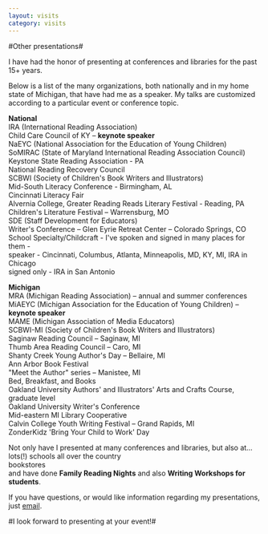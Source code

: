 ```yaml
---
layout: visits
category: visits
---
```


#Other presentations#

I have had the honor of presenting at conferences and libraries for the past 15+ years.

Below is a list of the many organizations, both nationally and in my home state of Michigan, that have had me as a speaker. My talks are customized according to a particular event or conference topic.

__National__  
IRA (International Reading Association)  
Child Care Council of KY – __keynote speaker__  
NaEYC (National Association for the Education of Young Children)  
SoMIRAC (State of Maryland International Reading Association Council)  
Keystone State Reading Association - PA  
National Reading Recovery Council  
SCBWI (Society of Children's Book Writers and Illustrators)  
Mid-South Literacy Conference - Birmingham, AL  
Cincinnati Literacy Fair  
Alvernia College, Greater Reading Reads Literary Festival - Reading, PA  
Children's Literature Festival – Warrensburg, MO  
SDE (Staff Development for Educators)  
Writer's Conference – Glen Eyrie Retreat Center – Colorado Springs, CO  
School Specialty/Childcraft - I've spoken and signed in many places for them -  
<span class="indent">speaker - Cincinnati, Columbus, Atlanta, Minneapolis, MD, KY, MI, IRA in Chicago</span>  
<span class="indent">signed only - IRA in San Antonio</span>

__Michigan__  
MRA (Michigan Reading Association) – annual and summer conferences  
MiAEYC (Michigan Association for the Education of Young Children) – __keynote speaker__  
MAME (Michigan Association of Media Educators)  
SCBWI-MI (Society of Children's Book Writers and Illustrators)  
Saginaw Reading Council – Saginaw, MI  
Thumb Area Reading Council – Caro, MI  
Shanty Creek Young Author's Day – Bellaire, MI  
Ann Arbor Book Festival  
"Meet the Author" series – Manistee, MI  
Bed, Breakfast, and Books  
Oakland University Authors' and Illustrators' Arts and Crafts Course, graduate level  
Oakland University Writer's Conference  
Mid-eastern MI Library Cooperative  
Calvin College Youth Writing Festival – Grand Rapids, MI  
ZonderKidz 'Bring Your Child to Work' Day  

Not only have I presented at many conferences and libraries, but also at…  
lots(!) schools all over the country  
bookstores  
and have done __Family Reading Nights__ and also __Writing Workshops for students__.

If you have questions, or would like information regarding my presentations, just [email](mailto:rgowgreene@gmail.com).

#I look forward to presenting at your event!#
